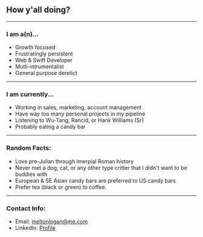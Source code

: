 ## How y'all doing?

--- 

### I am a(n)...
- Growth focused
- Frustratingly persistent
- Web & Swift Developer
- Mutli-intrumentalist
- General purpose derelict 

---

### I am currently...

- Working in sales, marketing, account management
- Have way too many personal projects in my pipeline
- Listening to Wu-Tang, Rancid, or Hank Williams (Sr)
- Probably eating a candy bar

---

### Random Facts:

- Love pre-Julian through Imerpial Roman history
- Never met a dog, cat, or any other type critter that I didn't want to be buddies with
- European & SE Asian candy bars are preferred to US candy bars
- Prefer tea (black or green) to coffee.

---

### Contact Info:

- Email: [meltonlogan@me.com](mailto:meltonlogan@me.com)
- LinkedIn: [Profile](https://www.linkedin.com/in/logan-m-7924021b5/)
